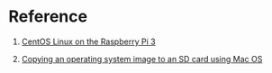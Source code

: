 
# Reference

1. [CentOS Linux on the Raspberry Pi 3](https://wiki.centos.org/SpecialInterestGroup/AltArch/Arm32/RaspberryPi3)

2. [Copying an operating system image to an SD card using Mac OS](https://www.raspberrypi.org/documentation/installation/installing-images/mac.md)
